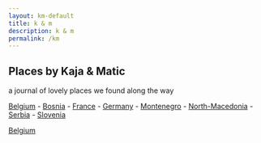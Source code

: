 ```yaml
---
layout: km-default
title: k & m
description: k & m
permalink: /km
---
```


## Places by Kaja & Matic
a journal of lovely places we found along the way

[Belgium](/km/belgium) - [Bosnia](/km/bosnia) - [France](/km/france) - [Germany](/km/germany) - [Montenegro](/km/montenegro)  - [North-Macedonia](/km/north-macedonia) - [Serbia](/km/serbia) - [Slovenia](/km/slovenia)



<p><a href="/km/belgium">Belgium</a></p>

